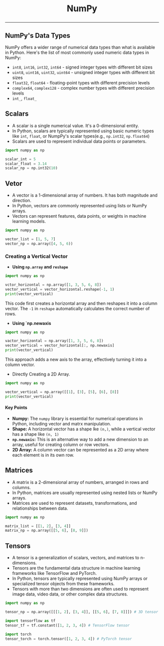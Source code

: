 # <p align="center"> NumPy </p>
---

## NumPy's Data Types
NumPy offers a wider range of numerical data types than what is available in Python. Here's the list of most commonly used numeric data types in NumPy:
* `int8`, `int16`, `int32`, `int64` - signed integer types with different bit sizes
* `uint8`, `uint16`, `uint32`, `uint64` - unsigned integer types with different bit sizes
* `float32`, `float64` - floating-point types with different precision levels
* `complex64`, `complex128` - complex number types with different precision levels
* `int_`, `float_`

## Scalars
* A scalar is a single numerical value. It's a 0-dimensional entity.
* In Python, scalars are typically represented using basic numeric types like `int`, `float`, or NumpPy's scalar types(e.g., `np.int32`, `np.float64`)
* Scalars are used to represent individual data points or parameters.
```python
import numpy as np

scalar_int = 5
scalar_float = 3.14
scalar_np = np.int32(10)
```

## Vetor
* A vector is a 1-dimensional array of numbers. It has both magnitude and direction.
* In Python, vectors are commonly represented using lists or NumPy arrays.
* Vectors can represent features, data points, or weights in machine learning models.
```python
import numpy as np

vector_list = [1, 5, 7]
vector_np = np.array([4, 5, 6))
```
### Creating a Vertical Vector
* **Using `np.array` and `reshape`**
```python
import numpy as np

vctor_horizontal = np.array([1, 3, 5, 6, 8])
vector_vertical = vector_horizontal.reshape(-1, 1)
print(vector_vertical)
```
This code first creates a horizontal array and then reshapes it into a column vector. The `-1` in `reshape` automatically calculates the correct number of rows.
* **Using `np.newaxis**
```python
import numpy as np

vactor_horizontal = np.array([1, 3, 5, 6, 8])
vector_vertical = vector_horizontal[:, np.newaxis]
print(vector_vertical)
```
This approach adds a new axis to the array, effectively turning it into a column vector.
* Directly Creating a 2D Array.
```python
import numpy as np

vector_vertical = np.array([[1], [3], [5], [6], [8]]
print(vector_vertical)
```
#### Key Points
* **Numpy:** The `numpy` library is essential for numerical operations in Python, including vector and matrx manipulation.
* **Shape:** A horizontal vector has a shape lke `(n,)`, while a vertical vector has a shape like `(n, 1)`
* **`np.newaxis`:** This is an alternative way to add a new dimension to an array, useful for creating column or row vectors.
* **2D Array:** A column vector can be represented as a 2D array where each element is in its own row.

## Matrices
* A matrix is a 2-dimensional array of numbers, arranged in rows and columns.
* In Python, matrices are usually represented using nested lists or NumPy arrays.
* Matrices are used to represent datasets, transformations, and relationships between data.
```python
import numpy as np

matrix_list = [[1, 2], [3, 4]]
matrix_np = np.array([[5, 6], [8, 9]])
```

## Tensors
* A tensor is a generalization of scalars, vectors, and matrices to n-dimensions.
* Tensors are the fundamental data structure in machine learning frameworks like TensorFlow and PyTorch.
* In Python, tensors are typically represented using NumPy arrays or specialized tensor objects from these frameworks.
* Tensors with more than two dimensions are often used to represent image data, video data, or other complex data structures.
```python
import numpy as np

tensor_np = np.array([[[1, 2], [3, 4]], [[5, 6], [7, 8]]]) # 3D tensor

import tensorflow as tf
tensor_tf = tf.constant([1, 2, 3, 4]) # TensorFlow tensor

import torch
tensor_torch = torch.tensor([1, 2, 3, 4]) # PyTorch tensor
```
